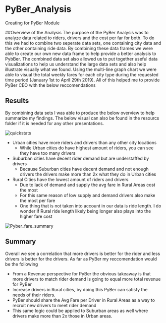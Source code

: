 # PyBer_Analysis
Creating for PyBer Module

##Overview of the Analysis
The purpose of the PyBer Analysis was to analyze data related to riders, drivers and the cost per far for both. To do this we had to combine two seperate data sets, one containing city data and the other containing ride data. By combining these data frames we were able to create our own new data frame to help provide a better analysis to PybBer. The combined data set also allowed us to put together useful data visualizations to help us understand the large data sets and also help illustrate visually what we found. Using the multi-line graph chart we were able to visual the total weekly fares for each city type during the requested time period (January 1st to April 29th 2019). All of this helped me to provide PyBer CEO with the below reccomendations

## Results

By combining data sets I was able to produce the below overview to help summarize my findings. The below visual can also be found in the resourcs folder if it is needed for any other presentations.

![quickstats](https://user-images.githubusercontent.com/79228491/127221170-ebc1e5cf-ca95-4b7c-a8cc-b2571f989e43.PNG)

* Urban cities have more riders and drivers than any other city locations
  * While Urban cities do have highest amount of riders, you can see they have too many drivers
* Suburban cities have decent rider demand but are understaffed by drivers
  * Because Suburban cities have decent demand and not enough drivers the drivers make more than 2x what they do in Urban cities 
* Rural Cities have the lowest amount of riders and drivers
  * Due to lack of demand and supply the avg fare in Rural Areas cost the most 
  * For this same reason of low supply and demand drivers also make the most per fare
  * One thing that is not taken into account in our data is ride length. I do wonder if Rural ride length likely being longer also plays into the higher fare cost

![Pyber_fare_summary](https://user-images.githubusercontent.com/79228491/127357524-1de36dfe-11c8-42ff-b1e6-9d0dfcfdfab5.png)

## Summary

 Overall we see a correlation that more drivers is better for the rider and less drivers is better for the drivers. As far as PyBer my reccomendation would be the following 
 * From a Revenue perspective for PyBer the obvious takeaway is that more drivers to match rider demand is going to equal more total revenue for PyBer
 * Increase drivers in Rural cities, by doing this PyBer can satisfy the needs of their riders. 
  * PyBer should share the Avg Fare per Driver in Rural Areas as a way to recruit new drivers to meet rider demand
 * This same logic could be applied to Suburban areas as well where drivers make more than 2x those in Urban areas.
